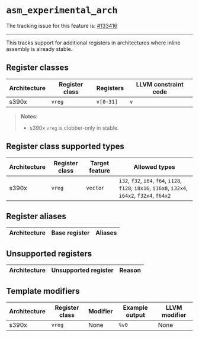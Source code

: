 # `asm_experimental_arch`

The tracking issue for this feature is: [#133416]

[#133416]: https://github.com/rust-lang/rust/issues/133416

------------------------

This tracks support for additional registers in architectures where inline assembly is already stable.

## Register classes

| Architecture | Register class | Registers | LLVM constraint code |
| ------------ | -------------- | --------- | -------------------- |
| s390x | `vreg` | `v[0-31]` | `v` |

> **Notes**:
> - s390x `vreg` is clobber-only in stable.

## Register class supported types

| Architecture | Register class | Target feature | Allowed types |
| ------------ | -------------- | -------------- | ------------- |
| s390x | `vreg` | `vector` | `i32`, `f32`, `i64`, `f64`, `i128`, `f128`, `i8x16`, `i16x8`, `i32x4`, `i64x2`, `f32x4`, `f64x2` |

## Register aliases

| Architecture | Base register | Aliases |
| ------------ | ------------- | ------- |

## Unsupported registers

| Architecture | Unsupported register | Reason |
| ------------ | -------------------- | ------ |

## Template modifiers

| Architecture | Register class | Modifier | Example output | LLVM modifier |
| ------------ | -------------- | -------- | -------------- | ------------- |
| s390x | `vreg` | None | `%v0` | None |
